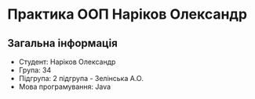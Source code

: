# Практика ООП Наріков Олександр
## Загальна інформація
- Студент: Наріков Олександр
- Група: 34
- Підгрупа: 2 підгрупа - Зелінська А.О.
- Мова програмування: Java
